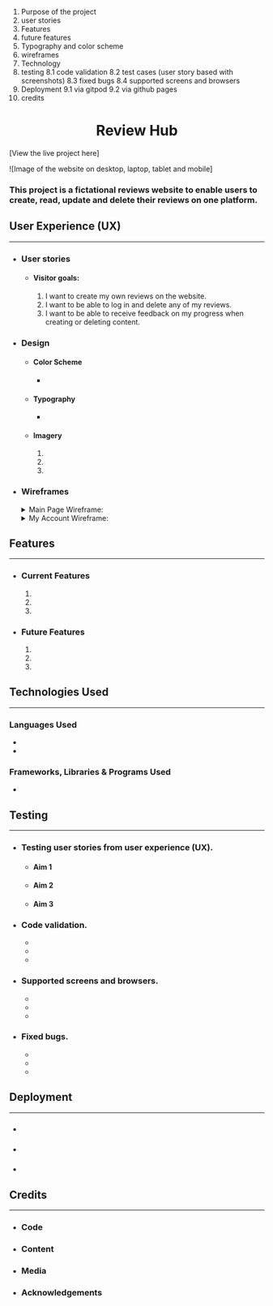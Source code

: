 1. Purpose of the project
2. user stories
3. Features
4. future features
5. Typography and color scheme
6. wireframes
7. Technology
8. testing
   8.1 code validation
   8.2 test cases (user story based with screenshots)
   8.3 fixed bugs
   8.4 supported screens and browsers
9. Deployment
   9.1 via gitpod
   9.2 via github pages
10. credits

<h1 align="center">Review Hub</h1>

[View the live project here]

![Image of the website on desktop, laptop, tablet and mobile]

### This project is a fictational reviews website to enable users to create, read, update and delete their reviews on one platform.

## User Experience (UX)
***
- ### User stories
    - #### Visitor goals:
        1. I want to create my own reviews on the website.
        2. I want to be able to log in and delete any of my reviews.
        3. I want to be able to receive feedback on my progress when creating or deleting content.

- ### Design
    * #### Color Scheme
        -  
    * #### Typography
        - 
    * #### Imagery
        1. 
        2. 
        3. 

- ### Wireframes
    <details><summary>Main Page Wireframe:</summary>

    ![Main Page Wireframe](reviewhub/static/images/readme-images/wireframes/main-page-wireframe.JPG)
    </details>

    <details><summary>My Account Wireframe:</summary>

    ![My Account Wireframe](reviewhub/static/images/readme-images/wireframes/my-account-wireframe.JPG)

    </details>

## Features
***
* ### Current Features
    1. 
    2. 
    3. 
    
* ### Future Features
    1. 
    2. 
    3. 
    
        
## Technologies Used
***
### Languages Used
* 
* 

### Frameworks, Libraries & Programs Used
* 


## Testing
***
* ### Testing user stories from user experience (UX).
    * #### Aim 1

    * #### Aim 2
    
    * #### Aim 3
        
* ### Code validation.
    * 
    * 
    * 

* ### Supported screens and browsers.
    * 
    * 
    * 
    

* ### Fixed bugs.
    * 
    * 
    * 
    


## Deployment
***
* ###
* ###
* ###


## Credits
***
* ### Code


* ### Content


* ### Media

* ### Acknowledgements
